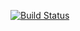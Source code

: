 [![Build Status](https://app.travis-ci.com/Welheminah/avo_shopper.svg?branch=main)](https://app.travis-ci.com/Welheminah/avo_shopper)